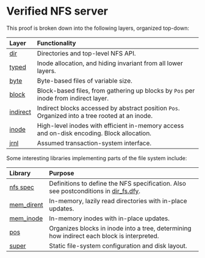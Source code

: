# Verified NFS server

This proof is broken down into the following layers, organized top-down:

| Layer                       | Functionality                                                                                  |
| :-------------------------- | :--------------------------------------------------------------------------------------------- |
| [dir](dir_fs.dfy)           | Directories and top-level NFS API.                                                             |
| [typed](typed_fs.dfy)       | Inode allocation, and hiding invariant from all lower layers.                                  |
| [byte](byte_fs.dfy)         | Byte-based files of variable size.                                                             |
| [block](block_fs.dfy)       | Block-based files, from gathering up blocks by `Pos` per inode from indirect layer.            |
| [indirect](indirect_fs.dfy) | Indirect blocks accessed by abstract position `Pos`. Organized into a tree rooted at an inode. |
| [inode](inode_fs.dfy)       | High-level inodes with efficient in-memory access and on-disk encoding. Block allocation.      |
| [jrnl](../jrnl/jrnl.s.dfy)  | Assumed transaction-system interface.                                                          |

Some interesting libraries implementing parts of the file system include:

| Library                          | Purpose                                                                                           |
| :------------------------------- | :------------------------------------------------------------------------------------------------ |
| [nfs spec](nfs.s.dfy)            | Definitions to define the NFS specification. Also see postconditions in [dir_fs.dfy](dir_fs.dfy). |
| [mem_dirent](dir/mem_dirent.dfy) | In-memory, lazily read directories with in-place updates.                                         |
| [mem_inode](inode/mem_inode.dfy) | In-memory inodes with in-place updates.                                                           |
| [pos](indirect/pos.dfy)          | Organizes blocks in inode into a tree, determining how indirect each block is interpreted.        |
| [super](super.dfy)               | Static file-system configuration and disk layout.                                                 |
